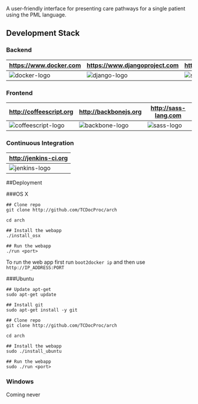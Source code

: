 A user-friendly interface for presenting care pathways for a single patient using the PML language.

## Development Stack
### Backend

| https://www.docker.com | https://www.djangoproject.com | https://www.sqlite.org |
|------|------------|------------------|
|![docker-logo] | ![django-logo] | ![sqlite-logo] 

[docker-logo]:http://core0.staticworld.net/images/idge/imported/article/nww/2013/12/docker-100275159-orig.jpg
[django-logo]:http://www.fullstackpython.com/theme/img/django-logo-positive.png
[sqlite-logo]:https://iworkautomation.com/numbers/gfx/sqlite-logo.png

### Frontend

| http://coffeescript.org | http://backbonejs.org | http://sass-lang.com |
|---|---|---|
| ![coffeescript-logo] | ![backbone-logo] | ![sass-logo]

[coffeescript-logo]:https://raw.githubusercontent.com/ServiceStack/Assets/master/img/livedemos/techstacks/coffeescript-logo.png
[backbone-logo]:http://backbonejs.org/docs/images/backbone.png
[sass-logo]:http://sass-lang.com/assets/img/logos/logo-b6e1ef6e.svg

### Continuous Integration

| http://jenkins-ci.org |
|---|
| ![jenkins-logo]

[jenkins-logo]:https://wiki.jenkins-ci.org/download/attachments/2916393/logo-title.png?version=1&modificationDate=1302753947000
##Deployment

###OS X

```
## Clone repo
git clone http://github.com/TCDocProc/arch

cd arch

## Install the webapp
./install_osx

## Run the webapp
./run <port>

```

To run the web app first run `boot2docker ip` and then use `http://IP_ADDRESS:PORT`

###Ubuntu

```
## Update apt-get
sudo apt-get update

## Install git
sudo apt-get install -y git

## Clone repo
git clone http://github.com/TCDocProc/arch

cd arch

## Install the webapp
sudo ./install_ubuntu

## Run the webapp
sudo ./run <port>

```

### Windows
Coming never
